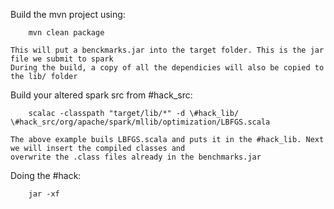 Build the mvn project using:
	
		mvn clean package

	This will put a benckmarks.jar into the target folder. This is the jar file we submit to spark
	During the build, a copy of all the dependicies will also be copied to the lib/ folder

Build your altered spark src from #hack_src:
	
		scalac -classpath "target/lib/*" -d \#hack_lib/ \#hack_src/org/apache/spark/mllib/optimization/LBFGS.scala

	The above example buils LBFGS.scala and puts it in the #hack_lib. Next we will insert the compiled classes and
	overwrite the .class files already in the benchmarks.jar

Doing the #hack:
	
		jar -xf

